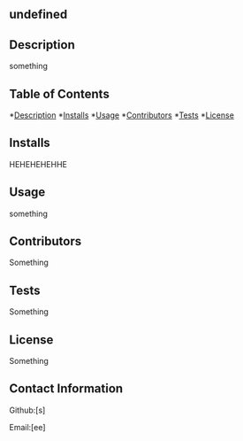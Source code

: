 
## undefined

  
## Description
something

## Table of Contents
*[Description](#description)
*[Installs](#installs)
*[Usage](#usage)
*[Contributors](#contributors)
*[Tests](#tests)
*[License](#license)

## Installs
HEHEHEHEHHE

## Usage
something

## Contributors
Something

## Tests
Something

## License
Something

## Contact Information

Github:[s]

Email:[ee]

